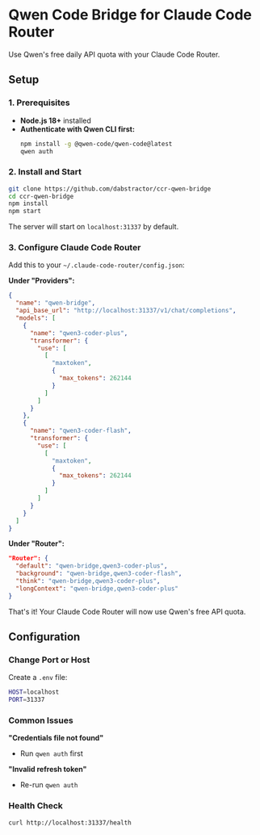 # Qwen Code Bridge for Claude Code Router

Use Qwen's free daily API quota with your Claude Code Router.

## Setup

### 1. Prerequisites

- **Node.js 18+** installed
- **Authenticate with Qwen CLI first:**
  ```bash
  npm install -g @qwen-code/qwen-code@latest
  qwen auth
  ```

### 2. Install and Start

```bash
git clone https://github.com/dabstractor/ccr-qwen-bridge
cd ccr-qwen-bridge
npm install
npm start
```

The server will start on `localhost:31337` by default.

### 3. Configure Claude Code Router

Add this to your `~/.claude-code-router/config.json`:

**Under "Providers":**
```json
{
  "name": "qwen-bridge",
  "api_base_url": "http://localhost:31337/v1/chat/completions",
  "models": [
    {
      "name": "qwen3-coder-plus",
      "transformer": {
        "use": [
          [
            "maxtoken",
            {
              "max_tokens": 262144
            }
          ]
        ]
      }
    },
    {
      "name": "qwen3-coder-flash",
      "transformer": {
        "use": [
          [
            "maxtoken",
            {
              "max_tokens": 262144
            }
          ]
        ]
      }
    }
  ]
}
```

**Under "Router":**
```json
"Router": {
  "default": "qwen-bridge,qwen3-coder-plus",
  "background": "qwen-bridge,qwen3-coder-flash",
  "think": "qwen-bridge,qwen3-coder-plus",
  "longContext": "qwen-bridge,qwen3-coder-plus"
}
```

That's it! Your Claude Code Router will now use Qwen's free API quota.

## Configuration

### Change Port or Host

Create a `.env` file:
```bash
HOST=localhost
PORT=31337
```

### Common Issues

**"Credentials file not found"**
- Run `qwen auth` first

**"Invalid refresh token"**
- Re-run `qwen auth`

### Health Check

```bash
curl http://localhost:31337/health
```
